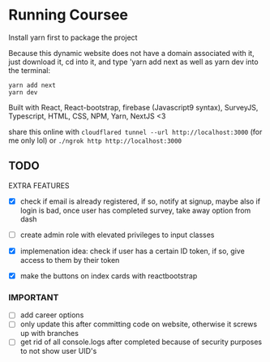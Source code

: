 # Running Coursee
Install yarn first to package the project

Because this dynamic website does not have a domain associated with it, just download it, cd into it, and type 'yarn add next as well as yarn dev into the terminal:

```
yarn add next
yarn dev
```
Built with React, React-bootstrap, firebase (Javascript9 syntax), SurveyJS, Typescript, HTML, CSS, NPM, Yarn, NextJS <3

share this online with ```cloudflared tunnel --url http://localhost:3000``` (for me only lol)
or
```./ngrok http http://localhost:3000```

## TODO
EXTRA FEATURES

- [X] check if email is already registered, if so, notify at signup, maybe also if login is bad, once user has completed survey, take away option from dash

- [ ] create admin role with elevated privileges to input classes
- [X] implemenation idea: check if user has a certain ID token, if so, give access to them by their token

- [X] make the buttons on index cards with reactbootstrap


### IMPORTANT

- [ ] add career options
- [ ] only update this after committing code on website, otherwise it screws up with branches
- [ ] get rid of all console.logs after completed because of security purposes to not show user UID's
